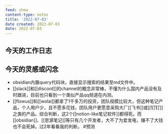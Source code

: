```yaml
---
feed: show
content-type: notes
title: '2022-07-03'
date created: 2022-07-03
date: 2022-07-03
---
```


## 今天的工作日志

## 今天的灵感或闪念

- obsidian内置query代码块，直接显示搜索的结果至md文件中。
- [[slack]]和[[discord]]的channel的概念非常棒，不懂为什么国内产品没有及时跟进，目前也只看到一个类似产品qq频道在内测。
- [[flowus]]和[[wolai]]都拿了1千多万的投资，团队规模比较大，但这种笔记产品，个人用户少，且不愿多花钱，团队用户更愿意采购大厂[[飞书]]或[[钉钉]]之类的产品。综合判断，这2个[[notion-like笔记软件]]都得死。而[[obsidian]]、[[思源笔记]]等只有几个开发者，大不了为爱发电，赚不了大钱也不会死掉。过2年看看我的判断。 #预测 
